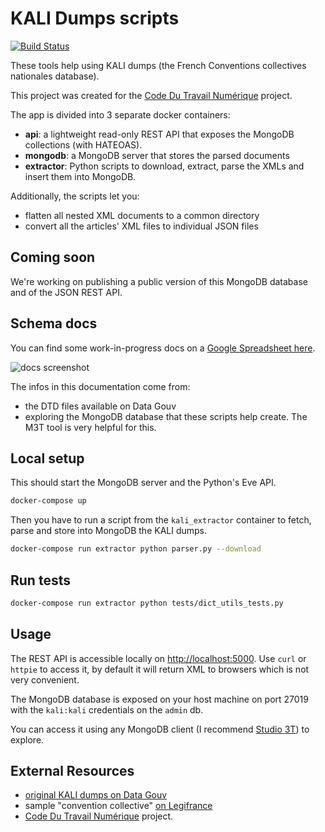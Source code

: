 # KALI Dumps scripts

[![Build Status](https://travis-ci.com/SocialGouv/kali_dumps_scripts.svg?branch=master)](https://travis-ci.com/SocialGouv/kali_dumps_scripts)

These tools help using KALI dumps (the French Conventions collectives nationales database).

This project was created for the [Code Du Travail Numérique](https://incubateur.social.gouv.fr/startups/code-du-travail-numerique/) project.

The app is divided into 3 separate docker containers:

- **api**: a lightweight read-only REST API that exposes the MongoDB collections (with HATEOAS).
- **mongodb**: a MongoDB server that stores the parsed documents
- **extractor**: Python scripts to download, extract, parse the XMLs and insert them into MongoDB.

Additionally, the scripts let you:
- flatten all nested XML documents to a common directory
- convert all the articles' XML files to individual JSON files

## Coming soon

We're working on publishing a public version of this MongoDB database and of the JSON REST API.

## Schema docs

You can find some work-in-progress docs on a [Google Spreadsheet here](https://github.com/SocialGouv/kali_dumps_scripts.git).

![docs screenshot](https://i.imgur.com/8XgOmhL.png)

The infos in this documentation come from:
- the DTD files available on Data Gouv
- exploring the MongoDB database that these scripts help create. The M3T tool is very helpful for this.

## Local setup

This should start the MongoDB server and the Python's Eve API.

```sh
docker-compose up
```

Then you have to run a script from the `kali_extractor` container to fetch, parse and store into MongoDB the KALI dumps.

```sh
docker-compose run extractor python parser.py --download
```

## Run tests

```sh
docker-compose run extractor python tests/dict_utils_tests.py
```

## Usage

The REST API is accessible locally on [http://localhost:5000](http://localhost:5000). Use `curl` or `httpie` to access it, by default it will return XML to browsers which is not very convenient.

The MongoDB database is exposed on your host machine on port 27019 with the `kali:kali` credentials on the `admin` db.

You can access it using any MongoDB client (I recommend [Studio 3T](https://studio3t.com/download/)) to explore.


## External Resources

- [original KALI dumps on Data Gouv](https://www.data.gouv.fr/fr/datasets/kali-conventions-collectives-nationales/)
- sample "convention collective" [on Legifrance](https://www.legifrance.gouv.fr/affichIDCC.do;jsessionid=345B979AD534CB99791356E28B8A9CB0.tplgfr35s_1?idSectionTA=KALISCTA000005733781&cidTexte=KALITEXT000005639851&idConvention=KALICONT000005635890)
- [Code Du Travail Numérique](https://incubateur.social.gouv.fr/startups/code-du-travail-numerique/) project.
